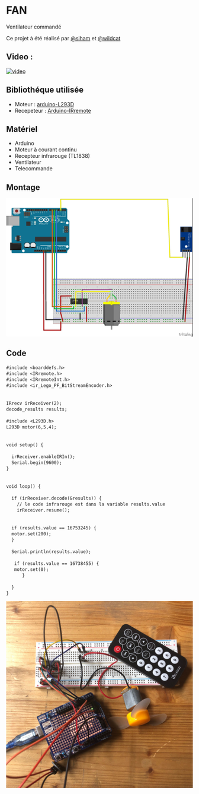 # FAN

Ventilateur commandé

Ce projet à été réalisé par [@siham](https://github.com/siham87) et [@wildcat](https://github.com/wildcat7534)

## Video :
[![video](https://img.youtube.com/vi/Jj8H_8Ze6cs/0.jpg)](https://www.youtube.com/watch?v=Jj8H_8Ze6cs)


## **Bibliothéque utilisée**
+ Moteur : [arduino-L293D](https://github.com/tylersweat/arduino-L293D)
+ Recepeteur : [Arduino-IRremote](https://github.com/z3t0/Arduino-IRremote)

## **Matériel**
+ Arduino
+ Moteur à courant continu
+ Recepteur infrarouge (TL1838)
+ Ventilateur
+ Telecommande

## **Montage**

![schema : ](ventilo_telecommande.jpg)

## **Code**

```
#include <boarddefs.h>
#include <IRremote.h>
#include <IRremoteInt.h>
#include <ir_Lego_PF_BitStreamEncoder.h>


IRrecv irReceiver(2);
decode_results results;

#include <L293D.h>
L293D motor(6,5,4);


void setup() {

  irReceiver.enableIRIn(); 
  Serial.begin(9600);
}


void loop() {

  if (irReceiver.decode(&results)) {
    // le code infrarouge est dans la variable results.value
    irReceiver.resume();


  if (results.value == 16753245) {
  motor.set(200);
  }  
    
  Serial.println(results.value);

   if (results.value == 16738455) {
   motor.set(0);  
      }

  }
}
```

![photo: ](FAN.jpg)
